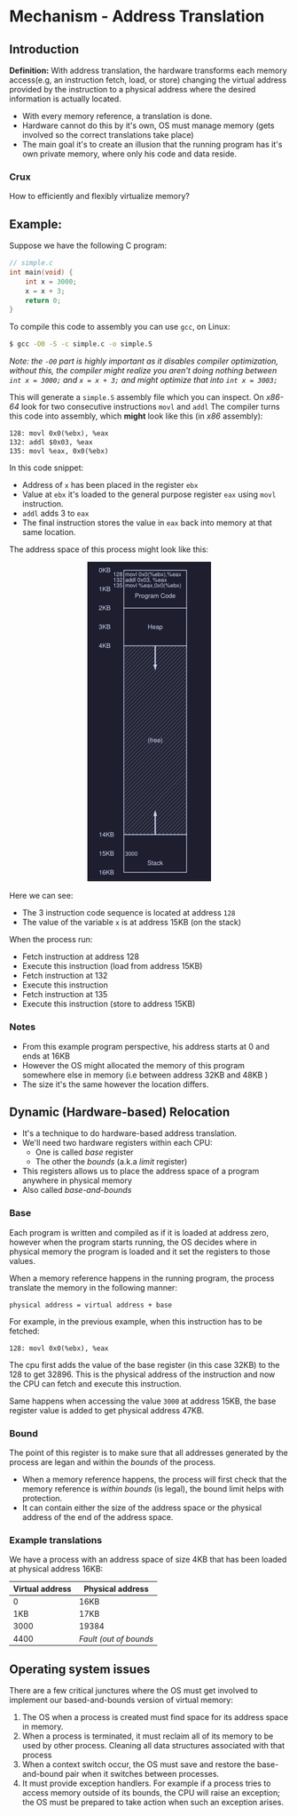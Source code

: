 # Mechanism - Address Translation

## Introduction
**Definition:** With address translation, the hardware transforms each memory access(e.g, an instruction fetch, load, or store) changing the virtual address provided by the instruction to a physical address where the desired information is actually located. 

- With every memory reference, a translation is done. 
- Hardware cannot do this by it's own, OS must manage memory (gets involved so the correct translations take place)
- The main goal it's to create an illusion that the running program has it's own private memory, where only his code and data reside. 
### Crux 
How to efficiently and flexibly virtualize memory? 
## Example: 
Suppose we have the following C program: 
```C
// simple.c
int main(void) {
	int x = 3000;
	x = x + 3;
	return 0;
}
```

To compile this code to assembly you can use `gcc`, on Linux: 
```bash
$ gcc -O0 -S -c simple.c -o simple.S
```
*Note: the `-O0` part is highly important as it disables compiler optimization, without this, the compiler might realize you aren't doing nothing between `int x = 3000;` and `x = x + 3;` and might optimize that into `int x = 3003;`*

This will generate a `simple.S` assembly file which you can inspect. On *x86-64* look for two consecutive instructions `movl` and `addl`
The compiler turns this code into assembly, which **might** look like this (in *x86* assembly): 
```assembly
128: movl 0x0(%ebx), %eax
132: addl $0x03, %eax
135: movl %eax, 0x0(%ebx)
```
In this code snippet: 
- Address of `x` has been placed in the register `ebx` 
- Value at `ebx` it's loaded to the general purpose register `eax` using `movl` instruction.
- `addl` adds 3 to `eax` 
- The final instruction stores the value in `eax` back into memory at that same location. 

The address space of this process might look like this: 

<center><img src="./images/ProcAS.png"></center>

Here we can see: 
- The 3 instruction code sequence is located at address `128`
- The value of the variable `x` is at address 15KB (on the stack)

When the process run: 
- Fetch instruction at address 128
- Execute this instruction (load from address 15KB) 
- Fetch instruction at 132
- Execute this instruction
- Fetch instruction at 135
- Execute this instruction (store to address 15KB)

### Notes
- From this example program perspective, his address starts at 0 and ends at 16KB 
- However the OS might allocated the memory of this program somewhere else in memory (i.e between address 32KB and 48KB )
- The size it's the same however the location differs. 

## Dynamic (Hardware-based) Relocation
- It's a technique to do hardware-based address translation. 
- We'll need two hardware registers within each CPU:
	- One is called *base* register
	- The other the *bounds* (a.k.a *limit* register)
- This registers allows us to place the address space of a program anywhere in physical memory 
- Also called *base-and-bounds*
### Base 
Each program is written and compiled as if it is loaded at address zero, however when the program starts running, the OS decides where in physical memory the program is loaded and it set the registers to those values.  

When a memory reference happens in the running program, the process translate the memory in the following manner: 
```
physical address = virtual address + base
```
For example, in the previous example, when this instruction has to be fetched: 
```
128: movl 0x0(%ebx), %eax
```
The cpu first adds the value of the base register (in this case 32KB) to the 128 to get 32896. This is the physical  address of the instruction and now the CPU can fetch and execute this instruction.

Same happens when accessing the value `3000` at address 15KB, the base register value is added to get physical address 47KB.

### Bound
The point of this register is to make sure that all addresses generated by the process are legan and within the *bounds* of the process. 
- When a memory reference happens, the process will first check that the memory reference is *within bounds* (is legal), the bound limit helps with protection. 
- It can contain either the size of the address space or the physical address of the end of the address space. 

### Example translations 
We have a process with an address space of size 4KB that has been loaded at physical address 16KB:

|Virtual address | Physical address|
|-|-|
|0|16KB|
|1KB|17KB| 
|3000| 19384|
|4400|*Fault (out of bounds*|

## Operating system issues
There are a few critical junctures where the OS must get involved to implement our based-and-bounds version of virtual memory: 
1. The OS when a process is created must find space for its address space in memory. 
2. When a process is terminated, it must reclaim all of its memory to be used by other process. Cleaning all data structures associated with that process
3. When a context switch occur, the OS must save and restore the base-and-bound pair when it switches between processes. 
4. It must provide exception handlers. For example if a process tries to access memory outside of its bounds, the CPU will raise an exception; the OS must be prepared to take action when such an exception arises. 
